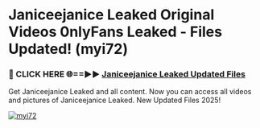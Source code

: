 # Janiceejanice Leaked Original Videos 0nlyFans Leaked - Files Updated! (myi72)

<h3>🔴 CLICK HERE 🌐==►► <a href="https://tinyurl.com/ehrbuxhb" rel="nofollow">Janiceejanice Leaked Updated Files</a></h3>

Get Janiceejanice Leaked and all content. Now you can access all videos and pictures of Janiceejanice Leaked. New Updated Files 2025!

[![myi72](https://i.imgur.com/lVYEuWS.gif)](https://tinyurl.com/ehrbuxhb)
